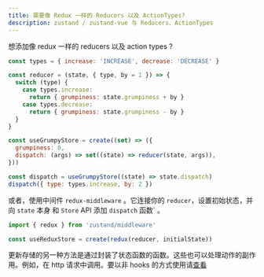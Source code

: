 ```yaml
---
title: 需要像 Redux 一样的 Reducers 以及 ActionTypes?
description: zustand / zustand-vue 与 Reducers、ActionTypes
---
```


想添加像 redux 一样的 reducers 以及 action types ?

```js
const types = { increase: 'INCREASE', decrease: 'DECREASE' }

const reducer = (state, { type, by = 1 }) => {
  switch (type) {
    case types.increase:
      return { grumpiness: state.grumpiness + by }
    case types.decrease:
      return { grumpiness: state.grumpiness - by }
  }
}

const useGrumpyStore = create((set) => ({
  grumpiness: 0,
  dispatch: (args) => set((state) => reducer(state, args)),
}))

const dispatch = useGrumpyStore((state) => state.dispatch)
dispatch({ type: types.increase, by: 2 })
```
或者，使用中间件 `redux-middleware` 。它连接你的 `reducer`，设置初始状态，并向 `state` 本身 和 `Store` API 添加 `dispatch` 函数` 。
```js
import { redux } from 'zustand/middleware'

const useReduxStore = create(redux(reducer, initialState))
```

更新存储的另一种方法是通过封装了状态函数的函数。这些也可以处理动作的副作用。例如，在 http 请求中调用。要以非 hooks 的方式使用请[查看](https://awesomedevin.github.io/zustand-vue/docs/advanced/read-set-state-outside-of-component)